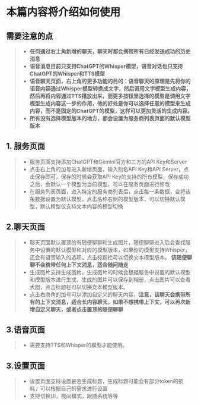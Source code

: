 # 本篇内容将介绍如何使用

## 需要注意的点
>* **任何通过右上角新增的聊天，聊天时都会携带所有已经发送成功的历史消息**
>* **语音消息目前只支持ChatGPT的Whisper模型，语音对话也只支持ChatGPT的Whisper和TTS模型**
>* **语音聊天页面，右上角的更多功能的目的：语音聊天的原理是先将你的语音内容通过Whisper模型转换成文字，然后调用文字模型生成内容，然后再将内容通过TTS播放出来，而更多按钮里选择的模型是调用文字模型生成内容这一步的作用，他的好处是你可以选择任意的模型来生成内容，而不是固定的ChatGPT的模型，这样可以更加灵活的生成内容。**
>* **所有没有选择模型版本的地方，都会设置为服务商列表页面的默认模型版本**

## 1. 服务页面
>* 服务页面支持添加ChatGPT和Gemini官方和三方的API Key和Server
>* 点击右上角的加号进入新增页面，输入别名API Key和API Server，点击保存即可，保存的时候会获取API Key的支持的所有模型，保存成功之后，会默认一个模型为当前模型，可以在服务页面进行修改
>* 在服务列表页面，进入特定的服务商列表后，点击每一条数据，会将该条数据设置为默认模型，点击名称右侧的模型版本，可以切换默认模型，默认模型仅支持文本内容的模型切换


## 2.聊天页面
>* 聊天页面默认置顶的有随便聊聊和生成图片，随便聊聊进入后会查找服务中设置的默认模型和对应的模型版本，如果你的模型支持Whisper，还会有语音输入的选项。点击标题栏可以切换文本模型版本。 **该随便聊聊不会携带任何上下文消息，适合随问随走**
>* 生成图片支持生成图片，生成图片的时候会根据服务中设置的默认模型和模型版本进行生成，生成的图片可以保存到相册，点击图片可以查看大图，点击标题栏可以切换文本模型版本。
>* 点击右商角的加号可以添加自定义的聊天内容，**注意，该聊天会携带所有的上下文消息，适合长内容聊天，如果不想携带上下文，可以再次新增自定义聊天，或者点击置顶的随便聊聊**

## 3.语音页面
>* 需要支持TTS和Whisper的模型才能使用。

## 3.设置页面
>* 设置页面支持设置是否生成标题，生成标题可能会有部分token的损耗，可以根据自己的需求进行设置
>* 支持切换UI，夜间模式，跟随系统等等





